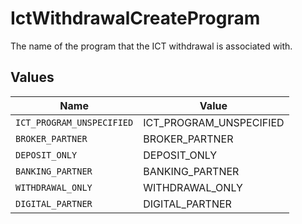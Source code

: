 # IctWithdrawalCreateProgram

The name of the program that the ICT withdrawal is associated with.


## Values

| Name                      | Value                     |
| ------------------------- | ------------------------- |
| `ICT_PROGRAM_UNSPECIFIED` | ICT_PROGRAM_UNSPECIFIED   |
| `BROKER_PARTNER`          | BROKER_PARTNER            |
| `DEPOSIT_ONLY`            | DEPOSIT_ONLY              |
| `BANKING_PARTNER`         | BANKING_PARTNER           |
| `WITHDRAWAL_ONLY`         | WITHDRAWAL_ONLY           |
| `DIGITAL_PARTNER`         | DIGITAL_PARTNER           |